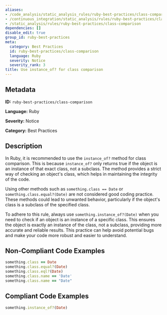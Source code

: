 ```yaml
---
aliases:
- /code_analysis/static_analysis_rules/ruby-best-practices/class-comparison
- /continuous_integration/static_analysis/rules/ruby-best-practices/class-comparison
- /static_analysis/rules/ruby-best-practices/class-comparison
dependencies: []
disable_edit: true
group_id: ruby-best-practices
meta:
  category: Best Practices
  id: ruby-best-practices/class-comparison
  language: Ruby
  severity: Notice
  severity_rank: 3
title: Use instance_of? for class comparison
---
```

<!--  SOURCED FROM https://github.com/DataDog/datadog-static-analyzer-rule-docs -->


## Metadata
**ID:** `ruby-best-practices/class-comparison`

**Language:** Ruby

**Severity:** Notice

**Category:** Best Practices

## Description
In Ruby, it is recommended to use the `instance_of?` method for class comparison. This is because `instance_of?` only returns true if the object is an instance of that exact class, not a subclass. The method provides a strict way of checking an object's class, which helps in maintaining the integrity of the code.

Using other methods such as `something.class == Date` or `something.class.equal?(Date)` are not considered good coding practice. These methods could lead to unwanted behavior, particularly if the object's class is a subclass of the specified class. 

To adhere to this rule, always use `something.instance_of?(Date)` when you need to check if an object is an instance of a specific class. This ensures the object is exactly an instance of the class, not a subclass, providing more accurate and reliable results. This practice can help avoid potential bugs and make your code more robust and easier to understand.

## Non-Compliant Code Examples
```ruby
something.class == Date
something.class.equal?(Date)
something.class.eql?(Date)
something.class.name == 'Date'
something.class.name == "Date"
```

## Compliant Code Examples
```ruby
something.instance_of?(Date)

```
